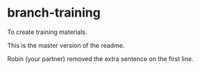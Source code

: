 # branch-training
To create training materials.

This is the master version of the readme.

Robin (your partner) removed the extra sentence on the first line.

